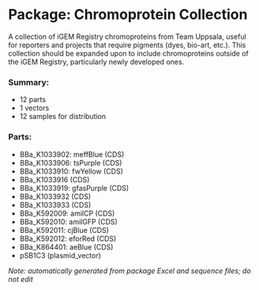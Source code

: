# Package: Chromoprotein Collection

A collection of iGEM Registry chromoproteins from Team Uppsala, useful for reporters and projects that require pigments (dyes, bio-art, etc.). This collection should be expanded upon to include chromoproteins outside of the iGEM Registry, particularly newly developed ones.

### Summary:

- 12 parts
- 1 vectors
- 12 samples for distribution

### Parts:

- BBa_K1033902: meffBlue (CDS)
- BBa_K1033906: tsPurple (CDS)
- BBa_K1033910: fwYellow (CDS)
- BBa_K1033916 (CDS)
- BBa_K1033919: gfasPurple (CDS)
- BBa_K1033932 (CDS)
- BBa_K1033933 (CDS)
- BBa_K592009: amilCP (CDS)
- BBa_K592010: amilGFP (CDS)
- BBa_K592011: cjBlue (CDS)
- BBa_K592012: eforRed (CDS)
- BBa_K864401: aeBlue (CDS)
- pSB1C3 (plasmid_vector)

_Note: automatically generated from package Excel and sequence files; do not edit_
